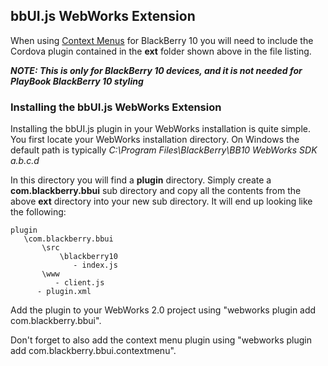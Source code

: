 ## bbUI.js WebWorks Extension

When using [Context Menus](https://github.com/blackberry/bbUI.js/wiki/Context-Menus) for BlackBerry 10 you will need to include the Cordova
plugin contained in the **ext** folder shown above in the file listing.

_**NOTE: This is only for BlackBerry 10 devices, and it is not needed for PlayBook BlackBerry 10 styling**_

### Installing the bbUI.js WebWorks Extension

Installing the bbUI.js plugin in your WebWorks installation is quite simple.  You first locate your WebWorks installation directory.  On Windows the
default path is typically _C:\Program Files\BlackBerry\BB10 WebWorks SDK a.b.c.d_

In this directory you will find a **plugin** directory.  Simply create a **com.blackberry.bbui** sub directory and copy all the contents from the above **ext** directory
into your new sub directory.  It will end up looking like the following:

```
plugin
   \com.blackberry.bbui
       \src
           \blackberry10
              - index.js
       \www
          - client.js
      - plugin.xml
```

Add the plugin to your WebWorks 2.0 project using "webworks plugin add com.blackberry.bbui".

Don't forget to also add the context menu plugin using "webworks plugin add com.blackberry.bbui.contextmenu".


